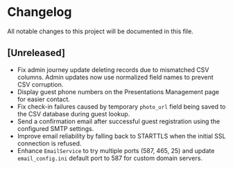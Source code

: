 # Changelog

All notable changes to this project will be documented in this file.

## [Unreleased]
- Fix admin journey update deleting records due to mismatched CSV columns.
  Admin updates now use normalized field names to prevent CSV corruption.
- Display guest phone numbers on the Presentations Management page for easier contact.
- Fix check-in failures caused by temporary `photo_url` field being saved to the CSV database during guest lookup.
- Send a confirmation email after successful guest registration using the
  configured SMTP settings.
- Improve email reliability by falling back to STARTTLS when the initial
  SSL connection is refused.
- Enhance `EmailService` to try multiple ports (587, 465, 25) and update
  `email_config.ini` default port to 587 for custom domain servers.
